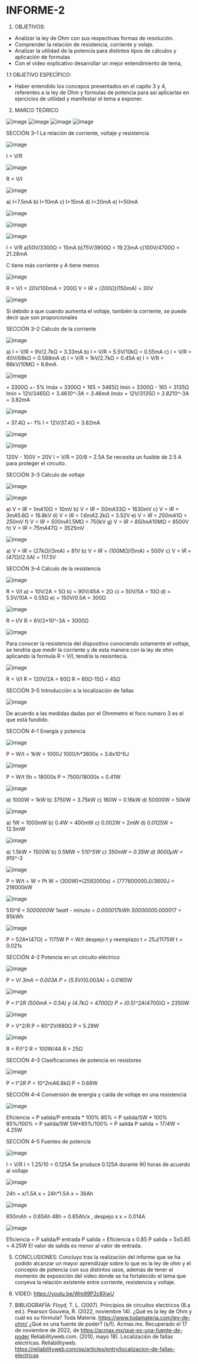 # INFORME-2

1. OBJETIVOS:
- Analizar la ley de Ohm con sus respectivas formas de resolución.
- Comprender la relación de resistencia, corriente y volaje.
- Analizar la utilidad de la potencia para distintos tipos de cálculos y aplicación de formulas
- Con el video explicativo desarrollar un mejor entendimiento de tema,

1.1 OBJETIVO ESPECÍFICO:
- Haber entendido los concepos presentados en el capíto 3 y 4, referentes a la ley de Ohm y formulas de potencia para así aplicarlas en ejercicios de utilidad y manifestar el tema a exponer.

2. MARCO TEÓRICO

![image](https://user-images.githubusercontent.com/117920423/202385714-a4debc6a-1f9e-4ac2-bb8d-502df435ddd3.png)
![image](https://user-images.githubusercontent.com/117920423/202385797-1bb1f7e4-04f7-47b5-adda-e0b55bbcc8ee.png)
![image](https://user-images.githubusercontent.com/117920423/202385871-65ea11d5-e4fc-48af-8166-34a185570b8f.png)
![image](https://user-images.githubusercontent.com/117920423/202385943-e5d9a0db-61af-445d-9d18-4ed96294735d.png)


SECCIÓN 3–1 La relación de corriente, voltaje y resistencia

![image](https://user-images.githubusercontent.com/117920423/202386223-b8d9dddb-2267-44eb-a858-d68f97ec39c3.png)

I = V/R

![image](https://user-images.githubusercontent.com/117920423/202386339-e3454ea9-0647-44da-8ae9-1d2af3a8a0d4.png)

R = V/I

![image](https://user-images.githubusercontent.com/117920423/202386422-f961657f-141e-48d9-a5d4-01fc2041f950.png)

a) I=7.5mA
b) I=10mA
c) I=15mA
d) I=20mA
e) I=50mA

![image](https://user-images.githubusercontent.com/117920423/202386477-15fc321e-2ca4-41bc-b842-06abb6e6d9d0.png)

![image](https://user-images.githubusercontent.com/117920423/202460162-402fc9d1-a2da-4ad9-a7b0-b429df68b7fd.png)


![image](https://user-images.githubusercontent.com/117920423/202386554-829709c6-9994-473d-8645-626296201afb.png)

I = V/R
a)50V/3300Ω = 15mA 
b)75V/3900Ω = 19.23mA 
c)100V/4700Ω = 21.28mA

C tiene más corriente y A tiene menos

![image](https://user-images.githubusercontent.com/117920423/202386658-eb5a72cb-c50e-495d-a2ba-d56f79b98e7d.png)

R = V/I  =  20V/100mA = 200Ω
V = I*R  =  (200Ω)*(150mA) = 30V

![image](https://user-images.githubusercontent.com/117920423/202386704-d4f0959b-5a6a-4d6c-9504-ec16b0bd1baf.png)

Si debido a que cuando aumenta el voltaje, también la corriente, se puede decir que son proporcionales

SECCIÓN 3–2 Cálculo de la corriente

![image](https://user-images.githubusercontent.com/117920423/202386835-62199f3a-e5e3-4da7-ae14-f17b8b2c8a9d.png)

a) I = V/R  =  9V/2.7kΩ = 3.33mA
b) I = V/R  =  5.5V/10kΩ = 0.55mA
c) I = V/R  =  40V/68kΩ = 0.588mA
d) I = V/R  =  1kV/2.7kΩ = 0.45A
e) I = V/R  =  66kV/10MΩ = 6.6mA

![image](https://user-images.githubusercontent.com/117920423/202386859-713c84a5-2696-42c1-aef0-e438b7ba1eb1.png)

= 3300Ω +- 5%
Imáx = 3300Ω + 165 = 3465Ω
Imin = 3300Ω - 165 = 3135Ω
Imin = 12V/3465Ω  =  3.46*10^-3A = 3.46mA
Imáx = 12V/3135Ω  =  3.82*10^-3A = 3.82mA

![image](https://user-images.githubusercontent.com/117920423/202386892-d5b97816-95c4-4cc7-8bb6-505edf90a575.png)

= 37.4Ω +- 1%
I = 12V/37.4Ω  =  3.82mA

![image](https://user-images.githubusercontent.com/117920423/202386932-65bc884e-1dfb-4535-b750-3c4934eb08a4.png)

![image](https://user-images.githubusercontent.com/117920423/202386955-18e98f3e-1194-41df-83bc-e01b7a4f60e6.png)

120V - 100V = 20V
I = V/R  =  20/8 = 2.5A
Se necesita un fusible de 2.5 A para proteger el circuito.

SECCIÓN 3–3 Cálculo de voltaje

![image](https://user-images.githubusercontent.com/117920423/202387076-0663271e-1af0-4918-9e63-35a335d1535a.png)

![image](https://user-images.githubusercontent.com/117920423/202387149-71e2a4a7-5829-44b0-a3c4-990cca244d2e.png)

a) V = I*R  =  1mA*10Ω = 10mV
b) V = I*R  =  50mA*33Ω = 1630mV
c) V = I*R  =  3mA*5.6Ω = 16.8kV
d) V = I*R  =  1.6mA*2.2kΩ = 3.52V
e) V = I*R  =  250mA*1Ω = 250mV
f) V = I*R  =  500mA*1.5MΩ = 750kV
g) V = I*R  =  850mA*10MΩ = 8500V
h) V = I*R  =  75mA*47Ω = 3525mV

![image](https://user-images.githubusercontent.com/117920423/202387322-35adc28e-b765-4c5f-a634-4b933e3b8346.png)

a) V = I*R  =  (27kΩ)*(3mA) = 81V
b) V = I*R  =  (100MΩ)*(5mA) = 500V
c) V = I*R  =  (47Ω)*(2.5A) = 117.5V

SECCIÓN 3–4 Cálculo de la resistencia

![image](https://user-images.githubusercontent.com/117920423/202387407-7dca4fb7-9ea6-4a77-bd13-dd75acb39c74.png)

R = V/I
a) = 10V/2A = 5Ω
b) = 90V/45A = 2Ω
c) = 50V/5A = 10Ω
d) = 5.5V/10A = 0.55Ω
e) = 150V/0.5A = 300Ω

![image](https://user-images.githubusercontent.com/117920423/202387444-e9f7b63c-ab69-4f6b-b2c5-e3b4b591b1bf.png)

R = I/V
R = 6V/2*10^-3A = 3000Ω

![image](https://user-images.githubusercontent.com/117920423/202387525-eb4beff5-2c3a-4633-a526-8940bc608844.png)

Para conocer la resistencia del dispositivo conociendo solamente el voltaje, se tendría que medir la corriente y de esta manera con la ley de ohm aplicando la formula R = V/I, tendría la resisntecia.

![image](https://user-images.githubusercontent.com/117920423/202387565-3cae0b43-3e2d-4e6f-93ab-f3f915323f09.png)

R = V/I
R = 120V/2A = 60Ω
R = 60Ω-15Ω = 45Ω

SECCIÓN 3–5 Introducción a la localización de fallas

![image](https://user-images.githubusercontent.com/117920423/202387740-2fb86df2-ba08-4881-ba08-dedfdfa80e86.png)

De acuerdo a las medidas dadas por el Ohmmetro el foco numero 3 es el que está fundido.



SECCIÓN 4–1 Energía y potencia

![image](https://user-images.githubusercontent.com/117920423/202387870-59e4b933-ef63-433b-81a7-c64aee97a15f.png)

P = W/t  =  1kW = 1000J
1000/h*3600s = 3.6x10^6J

![image](https://user-images.githubusercontent.com/117920423/202387901-f1f78610-777c-4641-8908-34c53bbe5006.png)

P = W/t
5h = 18000s
P = 7500/18000s = 0.41W

![image](https://user-images.githubusercontent.com/117920423/202387947-32253873-721e-4b0f-8164-1da23505e13d.png)

a) 1000W = 1kW
b) 3750W = 3.75kW
c) 160W = 0.16kW
d) 50000W = 50kW

![image](https://user-images.githubusercontent.com/117920423/202387987-414ace6a-56e4-49ba-afb1-9a451c8bfd16.png)

a) 1W = 1000mW
b) 0.4W = 400mW
c) 0.002W = 2mW
d) 0.0125W = 12.5mW

![image](https://user-images.githubusercontent.com/117920423/202388044-61fc663c-b657-404f-a114-f41a89d9666f.png)

a) 1.5kW = 1500W
b) 0.5MW = 5*10^5W
c) 350mW = 0.35W
d) 9000µW = 9*10^-3

![image](https://user-images.githubusercontent.com/117920423/202388081-a4236cde-47ff-48a2-b12d-63a8ae368d4b.png)

P = W/t  =  W = Pt
W = (300W)*(2592000s) = (777600000J)/3600J = 216000kW

![image](https://user-images.githubusercontent.com/117920423/202388131-26a456b3-210b-4819-9d81-71cf69ada43f.png)

5*10^6 = 5000000W
1watt - minuto = 0.000017kWh
5000000*0.000017 = 85kWh

![image](https://user-images.githubusercontent.com/117920423/202388164-b3741f95-5160-4bc7-97d2-5be99042cae6.png)

P = 52A*(47Ω) = 1175W
P = W/t despejo t y reemplazo
t = 25J/1175W
t = 0.021s

SECCIÓN 4–2 Potencia en un circuito eléctrico

![image](https://user-images.githubusercontent.com/117920423/202388253-b37fb3fc-42da-44d9-a33e-d85cff021309.png)

P = V*I   3mA = 0.003A
P = (5.5V)*(0.003A) = 0.0165W

![image](https://user-images.githubusercontent.com/117920423/202388291-ba1c5f30-d9bc-42ec-9e1c-c5ed7806670d.png)

P = I^2*R 
(500mA = 0.5A) y (4.7kΩ = 4700Ω)
P = (0.5)^2A*(4700)Ω = 2350W

![image](https://user-images.githubusercontent.com/117920423/202388340-48ac624f-13df-47fe-8e8d-51d8976768be.png)

P = V^2/R 
P = 60^2V/680Ω
P = 5.29W

![image](https://user-images.githubusercontent.com/117920423/202388376-8d7412de-c3fe-47e2-a7dc-4d7a8f89d293.png)

R = P/I^2
R = 100W/4A
R = 25Ω

SECCIÓN 4–3 Clasificaciones de potencia en resistores

![image](https://user-images.githubusercontent.com/117920423/202388508-f154a828-44a3-4273-af4b-b67a6851d755.png)

P = I^2*R 
P = 10^2mA*6.8kΩ
P = 0.68W

SECCIÓN 4–4 Conversión de energía y caída de voltaje en una resistencia

![image](https://user-images.githubusercontent.com/117920423/202388564-4c2f7f2d-67ba-42e9-8187-a673e39a4b95.png)

Eficiencia = P salida/P entrada * 100%
85% = P salida/5W * 100%
85%/100% = P salida/5W
5W*85%/100% = P salida
P salida = 17/4W = 4.25W

SECCIÓN 4–5 Fuentes de potencia

![image](https://user-images.githubusercontent.com/117920423/202388653-82f01134-a1b8-4bb8-9652-4aacc27526c7.png)

I = V/R
I = 1.25/10 = 0.125A
Se produce 0.125A durante 90 horas de acuerdo al voltaje

![image](https://user-images.githubusercontent.com/117920423/202388727-85903420-74e7-46b8-8ad5-2099678f1979.png)

24h = x/1.5A
x = 24h*1.5A
x = 36Ah

![image](https://user-images.githubusercontent.com/117920423/202388753-cb38a32c-24c6-42e3-9fd8-69cd24d7eb18.png)

650mAh = 0.65Ah
48h = 0.65Ah/x , despejo x 
x = 0.014A

![image](https://user-images.githubusercontent.com/117920423/202388775-63d00c12-9afc-4066-b9cf-cc3c18d8a83c.png)

Eficiencia = P salida/P entrada
P salida = Eficiencia x 0.85
P salida = 5x0.85 = 4.25W
El valor de salida es menor al valor de entrada.


5. CONCLUSIONES: Concluyo tras la realización del informe que se ha podido alcanzar un mayor aprendizaje sobre lo que es la ley de ohm y el concepto de potencia con sus distintos usos, además de tener el momento de exposición del video donde se ha fortalecido el tema que conyeva la relación existente entre corriente, resistencia y voltaje.

6. VIDEO: https://youtu.be/Wm99P2c8XwU

7. BIBLIOGRAFÍA:
Floyd, T. L. (2007). Principios de circuitos electricos (8.a ed.). Pearson
Gouveia, R. (2022, noviembre 14). ¿Qué es la ley de Ohm y cuál es su fórmula? Toda Materia. https://www.todamateria.com/ley-de-ohm/
¿Qué es una fuente de poder? (s/f). Acmax.mx. Recuperado el 17 de noviembre de 2022, de https://acmax.mx/que-es-una-fuente-de-poder
Reliabilityweb.com. (2010, mayo 18). Localización de fallas eléctricas. Reliabilityweb. https://reliabilityweb.com/sp/articles/entry/localizacion-de-fallas-electricas























































































































































































































